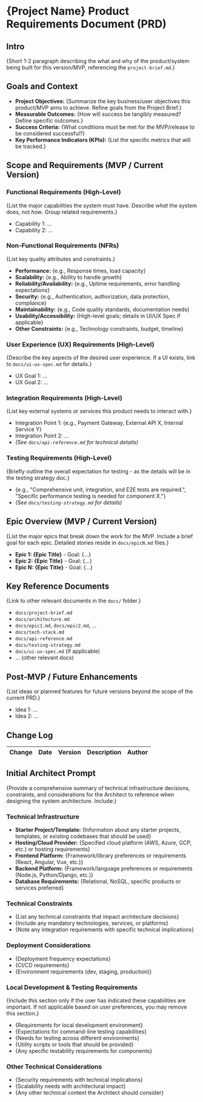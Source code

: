 # {Project Name} Product Requirements Document (PRD)

## Intro

{Short 1-2 paragraph describing the what and why of the product/system being built for this version/MVP, referencing the `project-brief.md`.}

## Goals and Context

- **Project Objectives:** {Summarize the key business/user objectives this product/MVP aims to achieve. Refine goals from the Project Brief.}
- **Measurable Outcomes:** {How will success be tangibly measured? Define specific outcomes.}
- **Success Criteria:** {What conditions must be met for the MVP/release to be considered successful?}
- **Key Performance Indicators (KPIs):** {List the specific metrics that will be tracked.}

## Scope and Requirements (MVP / Current Version)

### Functional Requirements (High-Level)

{List the major capabilities the system must have. Describe _what_ the system does, not _how_. Group related requirements.}

- Capability 1: ...
- Capability 2: ...

### Non-Functional Requirements (NFRs)

{List key quality attributes and constraints.}

- **Performance:** {e.g., Response times, load capacity}
- **Scalability:** {e.g., Ability to handle growth}
- **Reliability/Availability:** {e.g., Uptime requirements, error handling expectations}
- **Security:** {e.g., Authentication, authorization, data protection, compliance}
- **Maintainability:** {e.g., Code quality standards, documentation needs}
- **Usability/Accessibility:** {High-level goals; details in UI/UX Spec if applicable}
- **Other Constraints:** {e.g., Technology constraints, budget, timeline}

### User Experience (UX) Requirements (High-Level)

{Describe the key aspects of the desired user experience. If a UI exists, link to `docs/ui-ux-spec.md` for details.}

- UX Goal 1: ...
- UX Goal 2: ...

### Integration Requirements (High-Level)

{List key external systems or services this product needs to interact with.}

- Integration Point 1: {e.g., Payment Gateway, External API X, Internal Service Y}
- Integration Point 2: ...
- _(See `docs/api-reference.md` for technical details)_

### Testing Requirements (High-Level)

{Briefly outline the overall expectation for testing - as the details will be in the testing strategy doc.}

- {e.g., "Comprehensive unit, integration, and E2E tests are required.", "Specific performance testing is needed for component X."}
- _(See `docs/testing-strategy.md` for details)_

## Epic Overview (MVP / Current Version)

{List the major epics that break down the work for the MVP. Include a brief goal for each epic. Detailed stories reside in `docs/epicN.md` files.}

- **Epic 1: {Epic Title}** - Goal: {...}
- **Epic 2: {Epic Title}** - Goal: {...}
- **Epic N: {Epic Title}** - Goal: {...}

## Key Reference Documents

{Link to other relevant documents in the `docs/` folder.}

- `docs/project-brief.md`
- `docs/architecture.md`
- `docs/epic1.md`, `docs/epic2.md`, ...
- `docs/tech-stack.md`
- `docs/api-reference.md`
- `docs/testing-strategy.md`
- `docs/ui-ux-spec.md` (if applicable)
- ... (other relevant docs)

## Post-MVP / Future Enhancements

{List ideas or planned features for future versions beyond the scope of the current PRD.}

- Idea 1: ...
- Idea 2: ...

## Change Log

| Change | Date | Version | Description | Author |
| ------ | ---- | ------- | ----------- | ------ |

## Initial Architect Prompt

{Provide a comprehensive summary of technical infrastructure decisions, constraints, and considerations for the Architect to reference when designing the system architecture. Include:}

### Technical Infrastructure

- **Starter Project/Template:** {Information about any starter projects, templates, or existing codebases that should be used}
- **Hosting/Cloud Provider:** {Specified cloud platform (AWS, Azure, GCP, etc.) or hosting requirements}
- **Frontend Platform:** {Framework/library preferences or requirements (React, Angular, Vue, etc.)}
- **Backend Platform:** {Framework/language preferences or requirements (Node.js, Python/Django, etc.)}
- **Database Requirements:** {Relational, NoSQL, specific products or services preferred}

### Technical Constraints

- {List any technical constraints that impact architecture decisions}
- {Include any mandatory technologies, services, or platforms}
- {Note any integration requirements with specific technical implications}

### Deployment Considerations

- {Deployment frequency expectations}
- {CI/CD requirements}
- {Environment requirements (dev, staging, production)}

### Local Development & Testing Requirements

{Include this section only if the user has indicated these capabilities are important. If not applicable based on user preferences, you may remove this section.}

- {Requirements for local development environment}
- {Expectations for command-line testing capabilities}
- {Needs for testing across different environments}
- {Utility scripts or tools that should be provided}
- {Any specific testability requirements for components}

### Other Technical Considerations

- {Security requirements with technical implications}
- {Scalability needs with architectural impact}
- {Any other technical context the Architect should consider}
